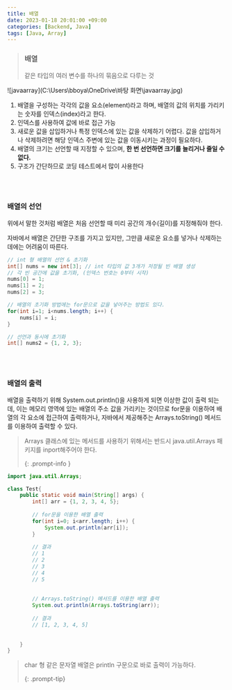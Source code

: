 ```yaml
---
title: 배열
date: 2023-01-18 20:01:00 +09:00
categories: [Backend, Java]
tags: [Java, Array]
---
```




> ### 배열
>
> 같은 타입의 여러 변수를 하나의 묶음으로 다루는 것



![javaarray](C:\Users\bboya\OneDrive\바탕 화면\javaarray.jpg)



1. 배열을 구성하는 각각의 값을 요소(element)라고 하며, 배열의 값의 위치를 가리키는 숫자를 인덱스(index)라고 한다.
2. 인덱스를 사용하여 값에 바로 접근 가능
3. 새로운 값을 삽입하거나 특정 인덱스에 있는 값을 삭제하기 어렵다. 값을 삽입하거나 삭제하려면 해당 인덱스 주변에 있는 값을 이동시키는 과정이 필요하다.
4. 배열의 크기는 선언할 때 지정할 수 있으며, **한 번 선언하면 크기를 늘리거나 줄일 수 없다.**
5. 구조가 간단하므로 코딩 테스트에서 많이 사용한다

<br/>

<br/>

### 배열의 선언

위에서 말한 것처럼 배열은 처음 선언할 때 미리 공간의 개수(길이)를 지정해줘야 한다.

자바에서 배열은 간단한 구조를 가지고 있지만, 그만큼 새로운 요소를 넣거나 삭제하는 데에는 어려움이 따른다.




```java
// int 형 배열의 선언 & 초기화
int[] nums = new int[3]; // int 타입의 값 3개가 저장될 빈 배열 생성
// 각 빈 공간에 값을 초기화, (인덱스 번호는 0부터 시작)
nums[0] = 1;
nums[1] = 2;
nums[2] = 3;

// 배열의 초기화 방법에는 for문으로 값을 넣어주는 방법도 있다.
for(int i=1; i<nums.length; i++) {
    nums[i] = i;
}

// 선언과 동시에 초기화
int[] nums2 = {1, 2, 3};
```

<br/>

<br/>

### 배열의 출력

배열을 출력하기 위해 System.out.println()을 사용하게 되면 이상한 값이 출력 되는데, 이는 메모리 영역에 있는 배열의 주소 값을 가리키는 것이므로 for문을 이용하여 배열의 각 요소에 접근하여 출력하거나, 자바에서 제공해주는 Arrays.toString() 메서드를 이용하여 출력할 수 있다.



> Arrays 클래스에 있는 메서드를 사용하기 위해서는 반드시 java.util.Arrays 패키지를 inport해주어야 한다.
>
> {: .prompt-info }



```java
import java.util.Arrays;

class Test{
    public static void main(String[] args) {
        int[] arr = {1, 2, 3, 4, 5};
        
        // for문을 이용한 배열 출력
        for(int i=0; i<arr.length; i++) {
            System.out.println(arr[i]);
        }
        
        // 결과
        // 1
        // 2
        // 3
        // 4
        // 5
        
        
        // Arrays.toString() 메서드를 이용한 배열 출력
        System.out.println(Arrays.toString(arr));
        
        // 결과
        // [1, 2, 3, 4, 5]
        
        
    }
}
```



>  char 형 같은 문자열 배열은 println 구문으로 바로 출력이 가능하다.
>
> {: .prompt-tip}

<br/>

<br/>























